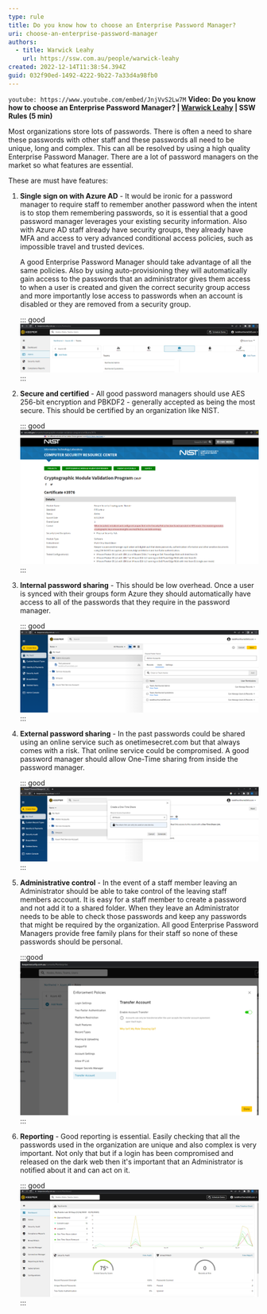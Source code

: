 ```yaml
---
type: rule
title: Do you know how to choose an Enterprise Password Manager?
uri: choose-an-enterprise-password-manager
authors:
  - title: Warwick Leahy
    url: https://ssw.com.au/people/warwick-leahy
created: 2022-12-14T11:38:54.394Z
guid: 032f90ed-1492-4222-9b22-7a33d4a98fb0
---
```

`youtube: https://www.youtube.com/embed/JnjVvS2Lw7M`
**Video: Do you know how to choose an Enterprise Password Manager? | [Warwick Leahy](https://ssw.com.au/people/warwick-leahy/) | SSW Rules (5 min)**

Most organizations store lots of passwords. There is often a need to share these passwords with other staff and these passwords all need to be unique, long and complex. This can all be resolved by using a high quality Enterprise Password Manager. There are a lot of password managers on the market so what features are essential.  

These are must have features:

<!--endintro-->

1. **Single sign on with Azure AD** - It would be ironic for a password manager to require staff to remember another password when the intent is to stop them remembering passwords, so it is essential that a good password manager leverages your existing security information. Also with Azure AD staff already have security groups, they already have MFA and access to very advanced conditional access policies, such as impossible travel and trusted devices.

   A good Enterprise Password Manager should take advantage of all the same policies. Also by using auto-provisioning they will automatically gain access to the passwords that an administrator gives them access to when a user is created and given the correct security group access and more importantly lose access to passwords when an account is disabled or they are removed from a security group.

   ::: good
   ![Figure: Good example - Teams synced from Azure AD in Keeper](keeper-synced-teams.png)
   :::
2. **Secure and certified** - All good password managers should use AES 256-bit encryption and PBKDF2 - generally accepted as being the most secure. This should be certified by an organization like NIST.

   ::: good
   ![Figure: Good example - Keeper Enterprise is certified to FIPS 140-2](keeper-certification.png)
   :::
3. **Internal password sharing** - This should be low overhead. Once a user is synced with their groups form Azure they should automatically have access to all of the passwords that they require in the password manager.

   ::: good
   ![Figure: Good Example - Simple sharing settings for passwords](keeper-foldersecurity.png)
   :::
4. **External password sharing** - In the past passwords could be shared using an online service such as onetimesecret.com but that always comes with a risk.  That online service could be compromised. A good password manager should allow One-Time sharing from inside the password manager.

   ::: good
   ![Figure: Good example - One-time share a password to external users](keeper-onetime-sharing.png)
   :::
5. **Administrative control** - In the event of a staff member leaving an Administrator should be able to take control of the leaving staff members account. It is easy for a staff member to create a password and not add it to a shared folder. When they leave an Administrator needs to be able to check those passwords and keep any passwords that might be required by the organization. All good Enterprise Password Managers provide free family plans for their staff so none of these passwords should be personal.

   :::good
   ![Figure: Good example - Transfer account enforcement policy](keeper-enforcement-policy.png)
   :::
6. **Reporting** - Good reporting is essential. Easily checking that all the passwords used in the organization are unique and also complex is very important.  Not only that but if a login has been compromised and released on the dark web then it's important that an Administrator is notified about it and can act on it.

   ::: good
   ![Figure: Good example - Reporting in Keeper is excellent](keeper-reporting.png)
   :::
